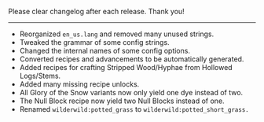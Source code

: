 Please clear changelog after each release.
Thank you!

-----------------
- Reorganized `en_us.lang` and removed many unused strings.
- Tweaked the grammar of some config strings.
- Changed the internal names of some config options.
- Converted recipes and advancements to be automatically generated.
- Added recipes for crafting Stripped Wood/Hyphae from Hollowed Logs/Stems.
- Added many missing recipe unlocks.
- All Glory of the Snow variants now only yield one dye instead of two.
- The Null Block recipe now yield two Null Blocks instead of one.
- Renamed `wilderwild:potted_grass` to `wilderwild:potted_short_grass.`
